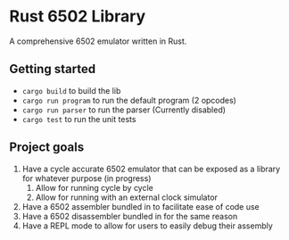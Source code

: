 # Rust 6502 Library

A comprehensive 6502 emulator written in Rust.

## Getting started

- `cargo build` to build the lib
- `cargo run program` to run the default program (2 opcodes)
- `cargo run parser` to run the parser (Currently disabled)
- `cargo test` to run the unit tests

## Project goals

1. Have a cycle accurate 6502 emulator that can be exposed as a library for whatever purpose (in progress)
   1. Allow for running cycle by cycle
   1. Allow for running with an external clock simulator
1. Have a 6502 assembler bundled in to facilitate ease of code use
1. Have a 6502 disassembler bundled in for the same reason
1. Have a REPL mode to allow for users to easily debug their assembly
